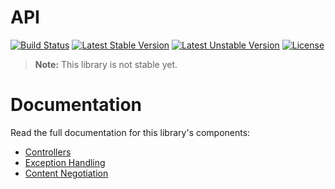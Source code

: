 <h1>API</h1>

[![Build Status](https://travis-ci.com/aphiria/api.svg)](https://travis-ci.com/aphiria/api)
[![Latest Stable Version](https://poser.pugx.org/aphiria/api/v/stable.svg)](https://packagist.org/packages/aphiria/api)
[![Latest Unstable Version](https://poser.pugx.org/aphiria/api/v/unstable.svg)](https://packagist.org/packages/aphiria/api)
[![License](https://poser.pugx.org/aphiria/api/license.svg)](https://packagist.org/packages/aphiria/api)

> **Note:** This library is not stable yet.

<h1>Documentation</h1>

Read the full documentation for this library's components:

* <a href="https://github.com/aphiria/docs/blob/master/controllers.md" target="_blank">Controllers</a>
* <a href="https://github.com/aphiria/docs/blob/master/http-exception-handling.md" target="_blank">Exception Handling</a>
* <a href="https://github.com/aphiria/docs/blob/master/content-negotiation.md" target="_blank">Content Negotiation</a>
